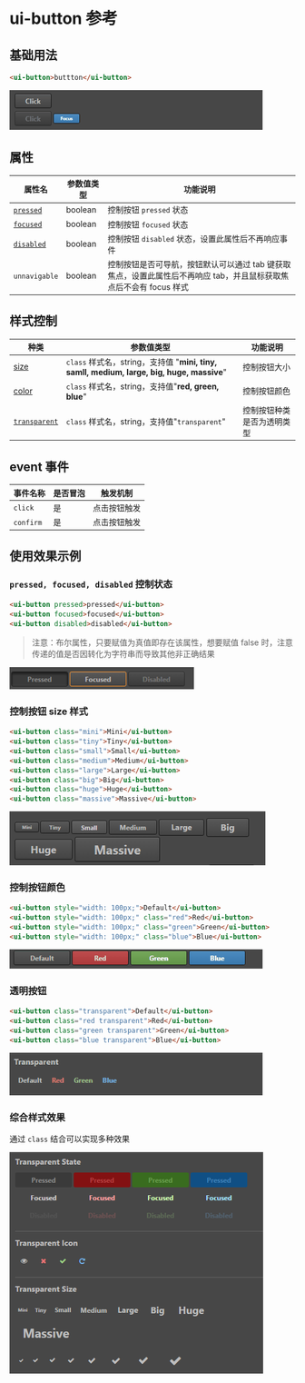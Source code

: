# ui-button 参考

## 基础用法

```html
<ui-button>buttton</ui-button>
```
![img](ui-kit/ui-button.gif)
## 属性
属性名  | 参数值类型 | 功能说明
------|--------------|-------------
[`pressed`](#`pressed,-focused,-disabled`-控制状态) | boolean | 控制按钮 `pressed` 状态  
[`focused`](#`pressed,-focused,-disabled`-控制状态)| boolean  | 控制按钮 `focused` 状态 
[`disabled`](#`pressed,-focused,-disabled`-控制状态)| boolean  | 控制按钮 `disabled` 状态，设置此属性后不再响应事件
`unnavigable`| boolean  | 控制按钮是否可导航，按钮默认可以通过 tab 键获取焦点，设置此属性后不再响应 tab，并且鼠标获取焦点后不会有 focus 样式

## 样式控制
种类  | 参数值类型 | 功能说明
------|-----------|-------------
[size](#控制按钮-size-样式) |`class` 样式名，string，支持值 "**mini, tiny, samll, medium, large, big, huge, massive**" | 控制按钮大小  
[color](#控制按钮颜色) |`class` 样式名，string，支持值"**red, green, blue**" | 控制按钮颜色  
[`transparent`](#透明按钮) |`class` 样式名，string，支持值"`transparent`" | 控制按钮种类是否为透明类型

## event 事件
事件名称|是否冒泡|触发机制
-------|-------|--------
`click`|是|点击按钮触发
`confirm`|是|点击按钮触发

## 使用效果示例
### `pressed, focused, disabled` 控制状态

```html
<ui-button pressed>pressed</ui-button>
<ui-button focused>focused</ui-button>
<ui-button disabled>disabled</ui-button>
```
> 注意：布尔属性，只要赋值为真值即存在该属性，想要赋值 false 时，注意传递的值是否因转化为字符串而导致其他非正确结果           


![img](ui-kit/ui-button-state.png)

### 控制按钮 size 样式

```html
<ui-button class="mini">Mini</ui-button>
<ui-button class="tiny">Tiny</ui-button>
<ui-button class="small">Small</ui-button>
<ui-button class="medium">Medium</ui-button>
<ui-button class="large">Large</ui-button>
<ui-button class="big">Big</ui-button>
<ui-button class="huge">Huge</ui-button>
<ui-button class="massive">Massive</ui-button>
```
![img](ui-kit/ui-button-size.png)

### 控制按钮颜色

```html
<ui-button style="width: 100px;">Default</ui-button>
<ui-button style="width: 100px;" class="red">Red</ui-button>
<ui-button style="width: 100px;" class="green">Green</ui-button>
<ui-button style="width: 100px;" class="blue">Blue</ui-button>
```
![img](ui-kit/ui-button-color.gif)

### 透明按钮

```html
<ui-button class="transparent">Default</ui-button>
<ui-button class="red transparent">Red</ui-button>
<ui-button class="green transparent">Green</ui-button>
<ui-button class="blue transparent">Blue</ui-button>
```
![img](ui-kit/ui-button-transparent.gif)

### 综合样式效果
通过 `class` 结合可以实现多种效果

![img](ui-kit/ui-button-group.png)